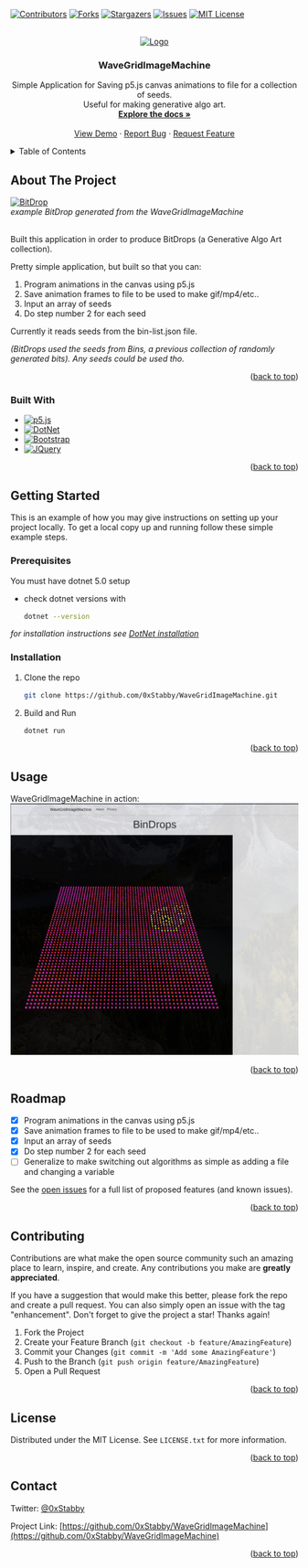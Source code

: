 <a name="readme-top"></a>

[![Contributors][contributors-shield]][contributors-url]
[![Forks][forks-shield]][forks-url]
[![Stargazers][stars-shield]][stars-url]
[![Issues][issues-shield]][issues-url]
[![MIT License][license-shield]][license-url]



<!-- PROJECT LOGO -->
<br />
<div align="center">
  <a href="https://github.com/0xStabby/WaveGridImageMachine">
    <img src="images/BitDrop.gif" alt="Logo" width="80" height="80">
  </a>

<h3 align="center">WaveGridImageMachine</h3>

  <p align="center">
    Simple Application for Saving p5.js canvas animations to file for a collection of seeds.
    <br />
    Useful for making generative algo art.
    <br />
    <a href="https://github.com/0xStabby/WaveGridImageMachine"><strong>Explore the docs »</strong></a>
    <br />
    <br />
    <a href="https://github.com/0xStabby/WaveGridImageMachine">View Demo</a>
    ·
    <a href="https://github.com/0xStabby/WaveGridImageMachine/issues">Report Bug</a>
    ·
    <a href="https://github.com/0xStabby/WaveGridImageMachine/issues">Request Feature</a>
  </p>
</div>



<!-- TABLE OF CONTENTS -->
<details>
  <summary>Table of Contents</summary>
  <ol>
    <li>
      <a href="#about-the-project">About The Project</a>
      <ul>
        <li><a href="#built-with">Built With</a></li>
      </ul>
    </li>
    <li>
      <a href="#getting-started">Getting Started</a>
      <ul>
        <li><a href="#prerequisites">Prerequisites</a></li>
        <li><a href="#installation">Installation</a></li>
      </ul>
    </li>
    <li><a href="#usage">Usage</a></li>
    <li><a href="#roadmap">Roadmap</a></li>
    <li><a href="#contributing">Contributing</a></li>
    <li><a href="#license">License</a></li>
    <li><a href="#contact">Contact</a></li>
  </ol>
</details>



<!-- ABOUT THE PROJECT -->
## About The Project

[![BitDrop][BitDrop-example]](https://github.com/0xStabby/WaveGridImageMachine)
<br/>
_example BitDrop generated from the WaveGridImageMachine_
<br/>
<br/>

Built this application in order to produce BitDrops (a Generative Algo Art collection).

Pretty simple application, but built so that you can:
1. Program animations in the canvas using p5.js
2. Save animation frames to file to be used to make gif/mp4/etc..
3. Input an array of seeds 
4. Do step number 2 for each seed

Currently it reads seeds from the bin-list.json file.

_(BitDrops used the seeds from Bins, a previous collection of randomly generated bits). Any seeds could be used tho._

<p align="right">(<a href="#readme-top">back to top</a>)</p>



### Built With

* [![p5.js][p5.js]][p5.js-url]
* [![DotNet][DotNet.com]][DotNet-url]
* [![Bootstrap][Bootstrap.com]][Bootstrap-url]
* [![JQuery][JQuery.com]][JQuery-url]

<p align="right">(<a href="#readme-top">back to top</a>)</p>



<!-- GETTING STARTED -->
## Getting Started

This is an example of how you may give instructions on setting up your project locally.
To get a local copy up and running follow these simple example steps.

### Prerequisites

You must have dotnet 5.0 setup
* check dotnet versions with
  ```sh
  dotnet --version
  ```
_for installation instructions see [DotNet installation](https://learn.microsoft.com/en-gb/dotnet/core/install/)_

### Installation

1. Clone the repo
   ```sh
   git clone https://github.com/0xStabby/WaveGridImageMachine.git
   ```
2. Build and Run
   ```sh
   dotnet run
   ```

<p align="right">(<a href="#readme-top">back to top</a>)</p>



<!-- USAGE EXAMPLES -->
## Usage

WaveGridImageMachine in action:
[![WaveGridImageMachine][WaveGridImageMachine-screenshot]](https://github.com/0xStabby/WaveGridImageMachine)

<p align="right">(<a href="#readme-top">back to top</a>)</p>



<!-- ROADMAP -->
## Roadmap

- [x] Program animations in the canvas using p5.js
- [x] Save animation frames to file to be used to make gif/mp4/etc..
- [x] Input an array of seeds 
- [x] Do step number 2 for each seed
- [ ] Generalize to make switching out algorithms as simple as adding a file and changing a variable

See the [open issues](https://github.com/0xStabby/WaveGridImageMachine/issues) for a full list of proposed features (and known issues).

<p align="right">(<a href="#readme-top">back to top</a>)</p>



<!-- CONTRIBUTING -->
## Contributing

Contributions are what make the open source community such an amazing place to learn, inspire, and create. Any contributions you make are **greatly appreciated**.

If you have a suggestion that would make this better, please fork the repo and create a pull request. You can also simply open an issue with the tag "enhancement".
Don't forget to give the project a star! Thanks again!

1. Fork the Project
2. Create your Feature Branch (`git checkout -b feature/AmazingFeature`)
3. Commit your Changes (`git commit -m 'Add some AmazingFeature'`)
4. Push to the Branch (`git push origin feature/AmazingFeature`)
5. Open a Pull Request

<p align="right">(<a href="#readme-top">back to top</a>)</p>



<!-- LICENSE -->
## License

Distributed under the MIT License. See `LICENSE.txt` for more information.

<p align="right">(<a href="#readme-top">back to top</a>)</p>



<!-- CONTACT -->
## Contact

Twitter: [@0xStabby](https://twitter.com/0xStabby)

Project Link: [https://github.com/0xStabby/WaveGridImageMachine](https://github.com/0xStabby/WaveGridImageMachine)

<p align="right">(<a href="#readme-top">back to top</a>)</p>



<!-- MARKDOWN LINKS & IMAGES -->
<!-- https://www.markdownguide.org/basic-syntax/#reference-style-links -->
[contributors-shield]: https://img.shields.io/github/contributors/0xStabby/WaveGridImageMachine.svg?style=for-the-badge
[contributors-url]: https://github.com/0xStabby/WaveGridImageMachine/graphs/contributors
[forks-shield]: https://img.shields.io/github/forks/0xStabby/WaveGridImageMachine.svg?style=for-the-badge
[forks-url]: https://github.com/0xStabby/WaveGridImageMachine/network/members
[stars-shield]: https://img.shields.io/github/stars/0xStabby/WaveGridImageMachine.svg?style=for-the-badge
[stars-url]: https://github.com/0xStabby/WaveGridImageMachine/stargazers
[issues-shield]: https://img.shields.io/github/issues/0xStabby/WaveGridImageMachine.svg?style=for-the-badge
[issues-url]: https://github.com/0xStabby/WaveGridImageMachine/issues
[license-shield]: https://img.shields.io/github/license/0xStabby/WaveGridImageMachine.svg?style=for-the-badge
[license-url]: https://github.com/0xStabby/WaveGridImageMachine/blob/master/LICENSE.txt
[BitDrop-example]: images/BitDrop2.gif
[WaveGridImageMachine-screenshot]: images/WaveGridImageMachine.png
[DotNet.Com]: https://img.shields.io/badge/DotNet-5.0-brightgreen?style=for-the-badge
[DotNet-url]: https://dotnet.microsoft.com
[Bootstrap.com]: https://img.shields.io/badge/Bootstrap-563D7C?style=for-the-badge&logo=bootstrap&logoColor=white
[p5.js-url]: https://p5js.org/
[p5.js]: https://img.shields.io/static/v1?style=for-the-badge&message=p5.js&color=ED225D&logo=p5.js&logoColor=FFFFFF&label=
[Bootstrap-url]: https://getbootstrap.com
[JQuery.com]: https://img.shields.io/badge/jQuery-0769AD?style=for-the-badge&logo=jquery&logoColor=white
[JQuery-url]: https://jquery.com 
